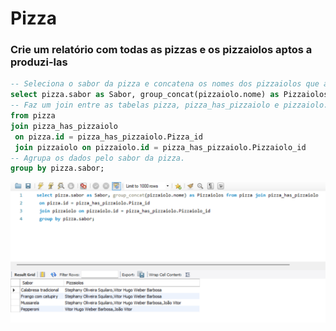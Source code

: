 # Pizza

### Crie um relatório com todas as pizzas e os pizzaiolos aptos a produzi-las
``` sql
-- Seleciona o sabor da pizza e concatena os nomes dos pizzaiolos que a preparam.
select pizza.sabor as Sabor, group_concat(pizzaiolo.nome) as Pizzaiolos
-- Faz um join entre as tabelas pizza, pizza_has_pizzaiolo e pizzaiolo.
from pizza
join pizza_has_pizzaiolo
 on pizza.id = pizza_has_pizzaiolo.Pizza_id
 join pizzaiolo on pizzaiolo.id = pizza_has_pizzaiolo.Pizzaiolo_id
-- Agrupa os dados pelo sabor da pizza.
group by pizza.sabor;
```
![pizzaria1](pizza_e_pizzaiolos.png)
